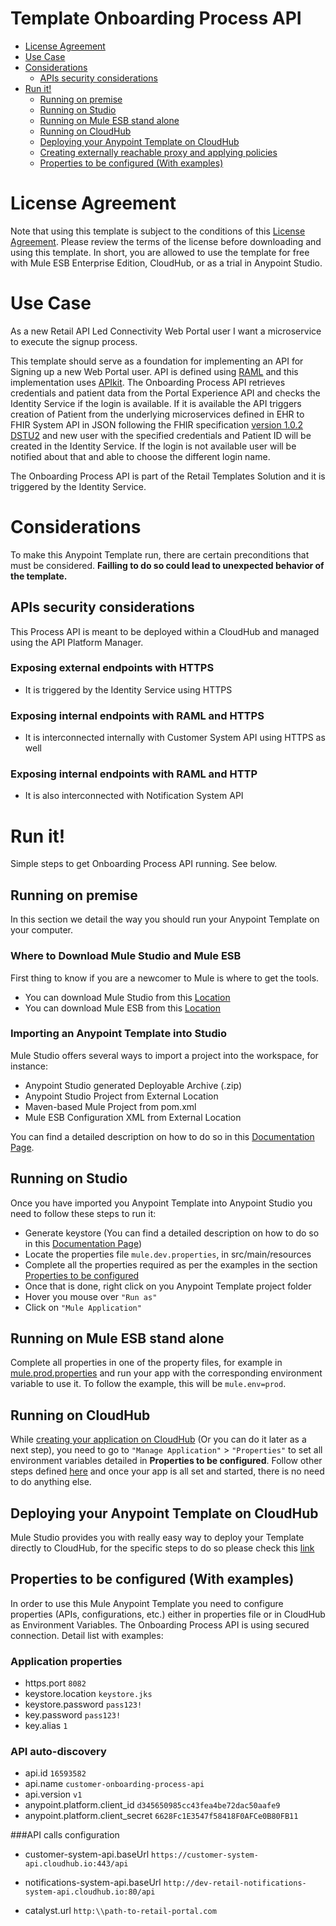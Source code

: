 # Template Onboarding Process API

+ [License Agreement](#licenseagreement)
+ [Use Case](#usecase)
+ [Considerations](#considerations)
	* [APIs security considerations](#apissecurityconsiderations)
+ [Run it!](#runit)
	* [Running on premise](#runonopremise)
	* [Running on Studio](#runonstudio)
	* [Running on Mule ESB stand alone](#runonmuleesbstandalone)
	* [Running on CloudHub](#runoncloudhub)
	* [Deploying your Anypoint Template on CloudHub](#deployingyouranypointtemplateoncloudhub)
	* [Creating externally reachable proxy and applying policies](#proxy)
	* [Properties to be configured (With examples)](#propertiestobeconfigured)

# License Agreement <a name="licenseagreement"/>
Note that using this template is subject to the conditions of this [License Agreement](AnypointTemplateLicense.pdf).
Please review the terms of the license before downloading and using this template. In short, you are allowed to use the template for free with Mule ESB Enterprise Edition, CloudHub, or as a trial in Anypoint Studio.

# Use Case <a name="usecase"/>

As a new Retail API Led Connectivity Web Portal user I want a microservice to execute the signup process.

This template should serve as a foundation for implementing an API for Signing up a new Web Portal user. API is defined using [RAML](https://docs.mulesoft.com/anypoint-platform-for-apis/walkthrough-design-existing#about-raml) and this implementation uses [APIkit](https://docs.mulesoft.com/anypoint-platform-for-apis/apikit-basic-anatomy#basic-anatomy). The Onboarding Process API retrieves credentials and patient data from the Portal Experience API and checks the Identity Service if the login is available. If it is available the API triggers creation of Patient from the underlying microservices defined in EHR to FHIR System API in JSON following the FHIR specification [version 1.0.2 DSTU2](https://www.hl7.org/FHIR/DSTU2/index.html) and new user with the specified credentials and Patient ID will be created in the Identity Service. If the login is not available user will be notified about that and able to choose the different login name.

The Onboarding Process API is part of the Retail Templates Solution and it is triggered by the Identity Service.

# Considerations <a name="considerations"/>

To make this Anypoint Template run, there are certain preconditions that must be considered. **Failling to do so could lead to unexpected behavior of the template.**

## APIs security considerations <a name="apissecurityconsiderations"/>
This Process API is meant to be deployed within a CloudHub and managed using the API Platform Manager.

### Exposing external endpoints with HTTPS
+ It is triggered by the Identity Service using HTTPS

### Exposing internal endpoints with RAML and HTTPS
+ It is interconnected internally with Customer System API using HTTPS as well

### Exposing internal endpoints with RAML and HTTP
+ It is also interconnected with Notification System API

# Run it! <a name="runit"/>
Simple steps to get Onboarding Process API running.
See below.

## Running on premise <a name="runonopremise"/>
In this section we detail the way you should run your Anypoint Template on your computer.


### Where to Download Mule Studio and Mule ESB
First thing to know if you are a newcomer to Mule is where to get the tools.

+ You can download Mule Studio from this [Location](http://www.mulesoft.com/platform/mule-studio)
+ You can download Mule ESB from this [Location](http://www.mulesoft.com/platform/soa/mule-esb-open-source-esb)

### Importing an Anypoint Template into Studio
Mule Studio offers several ways to import a project into the workspace, for instance: 

+ Anypoint Studio generated Deployable Archive (.zip)
+ Anypoint Studio Project from External Location
+ Maven-based Mule Project from pom.xml
+ Mule ESB Configuration XML from External Location

You can find a detailed description on how to do so in this [Documentation Page](http://www.mulesoft.org/documentation/display/current/Importing+and+Exporting+in+Studio).

## Running on Studio <a name="runonstudio"/>
Once you have imported you Anypoint Template into Anypoint Studio you need to follow these steps to run it:

+ Generate keystore (You can find a detailed description on how to do so in this [Documentation Page](https://docs.mulesoft.com/mule-user-guide/v/3.7/tls-configuration#generating-keystores-and-truststores))
+ Locate the properties file `mule.dev.properties`, in src/main/resources
+ Complete all the properties required as per the examples in the section [Properties to be configured](#propertiestobeconfigured)
+ Once that is done, right click on you Anypoint Template project folder 
+ Hover you mouse over `"Run as"`
+ Click on  `"Mule Application"`

## Running on Mule ESB stand alone <a name="runonmuleesbstandalone"/>
Complete all properties in one of the property files, for example in [mule.prod.properties](../master/src/main/resources/mule.prod.properties) and run your app with the corresponding environment variable to use it. To follow the example, this will be `mule.env=prod`.

## Running on CloudHub <a name="runoncloudhub"/>
While [creating your application on CloudHub](http://www.mulesoft.org/documentation/display/current/Hello+World+on+CloudHub) (Or you can do it later as a next step), you need to go to `"Manage Application"` > `"Properties"` to set all environment variables detailed in **Properties to be configured**.
Follow other steps defined [here](#runonpremise) and once your app is all set and started, there is no need to do anything else.

## Deploying your Anypoint Template on CloudHub <a name="deployingyouranypointtemplateoncloudhub"/>
Mule Studio provides you with really easy way to deploy your Template directly to CloudHub, for the specific steps to do so please check this [link](http://www.mulesoft.org/documentation/display/current/Deploying+Mule+Applications#DeployingMuleApplications-DeploytoCloudHub)

## Properties to be configured (With examples) <a name="propertiestobeconfigured"/>
In order to use this Mule Anypoint Template you need to configure properties (APIs, configurations, etc.) either in properties file or in CloudHub as Environment Variables. The Onboarding Process API is using secured connection. Detail list with examples:
### Application properties
+ https.port `8082`
+ keystore.location `keystore.jks`
+ keystore.password `pass123!`
+ key.password `pass123!`
+ key.alias `1`

### API auto-discovery
+ api.id `16593582`
+ api.name `customer-onboarding-process-api`
+ api.version `v1`
+ anypoint.platform.client_id `d345650985cc43fea4be72dac50aafe9`
+ anypoint.platform.client_secret `6628Fc1E3547f58418F0AFCe0B80FB11`

###API calls configuration

+ customer-system-api.baseUrl `https://customer-system-api.cloudhub.io:443/api`
+ notifications-system-api.baseUrl `http://dev-retail-notifications-system-api.cloudhub.io:80/api`

+ catalyst.url `http:\\path-to-retail-portal.com`
